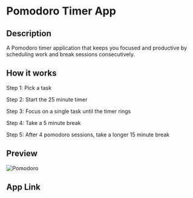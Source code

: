 # Pomodoro Timer App

## Description

A Pomodoro timer application that keeps you focused and productive by scheduling work and break sessions consecutively.

## How it works

Step 1: Pick a task

Step 2: Start the 25 minute timer

Step 3: Focus on a single task until the timer rings

Step 4: Take a 5 minute break

Step 5: After 4 pomodoro sessions, take a longer 15 minute break

## Preview

![Pomodoro](https://user-images.githubusercontent.com/89039793/154572657-713488ce-2d04-4123-bb41-621b340b7375.gif)


## App Link
